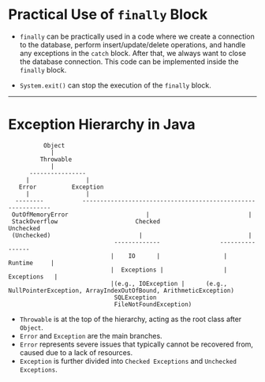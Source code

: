# Practical Use of `finally` Block

- `finally` can be practically used in a code where we create a connection to the database, perform insert/update/delete operations, and handle any exceptions in the `catch` block. After that, we always want to close the database connection. This code can be implemented inside the `finally` block.

- `System.exit()` can stop the execution of the `finally` block.

---

# Exception Hierarchy in Java

```
          Object
            |
         Throwable
            |
      ----------------
     |                |
   Error          Exception
     |                |
  --------           -------------------------------------------------------------
 OutOfMemoryError                      |                            |
 StackOverflow                      Checked                      Unchecked
 (Unchecked)                         |                              |
                              -------------                 ----------------
                             |    IO      |                  |    Runtime     |
                             |  Exceptions |                 |   Exceptions   |
                             |(e.g., IOException |      (e.g., NullPointerException, ArrayIndexOutOfBound, ArithmeticException)
                              SQLException
                              FileNotFoundException)
```

- `Throwable` is at the top of the hierarchy, acting as the root class after `Object`.
- `Error` and `Exception` are the main branches.
- `Error` represents severe issues that typically cannot be recovered from, caused due to a lack of resources.
- `Exception` is further divided into `Checked Exceptions` and `Unchecked Exceptions`.
